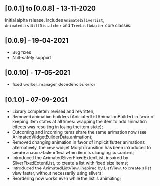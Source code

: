 ## [0.0.1] to [0.0.8] - 13-11-2020

Initial alpha release. Includes `AnimatedSliverList`, `AnimatedListDiffDispatcher` and `TreeListAdapter` core classes.

## [0.0.9] - 19-04-2021

- Bug fixes
- Null-safety support

## [0.0.10] - 17-05-2021

- fixed worker_manager depedencies error

## [0.1.0] - 07-09-2021

- Library completely revised and rewritten;
- Removed animation builders (AnimatedListAnimationBuilder) in favor of keeping item states at all times: wrapping the item to add animation effects was resulting in losing the item state);
- Outcoming and incoming items share the same animation now (see AnimatedWidgetBuilderData.animation);
- Removed changing animation in favor of implicit flutter animations: alternatively, the new widget MorphTransition has been introduced to create a cross-fade effect when item is changing its content;
- Introduced the AnimatedSliverFixedExtentList, inspired by SliverFixedExtentList, to create a list with fixed size items;
- Introduced the AnimatedListView, inspired by ListView, to create a list view faster, without necessarily using slivers;
- Reordering now works even while the list is animating;
